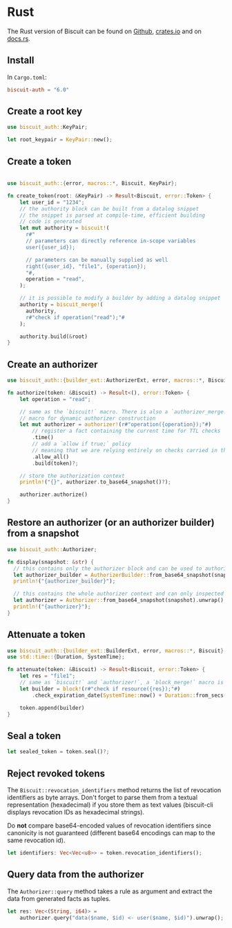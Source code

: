 # Rust

The Rust version of Biscuit can be found on [Github](https://github.com/eclipse-biscuit/biscuit-rust),
[crates.io](https://crates.io/crates/biscuit-auth) and on [docs.rs](https://docs.rs/biscuit-auth).

## Install

In `Cargo.toml`:

```toml
biscuit-auth = "6.0"
```

## Create a root key

```rust
use biscuit_auth::KeyPair;

let root_keypair = KeyPair::new();
```

## Create a token

```rust

use biscuit_auth::{error, macros::*, Biscuit, KeyPair};

fn create_token(root: &KeyPair) -> Result<Biscuit, error::Token> {
    let user_id = "1234";
    // the authority block can be built from a datalog snippet
    // the snippet is parsed at compile-time, efficient building
    // code is generated
    let mut authority = biscuit!(
      r#"
      // parameters can directly reference in-scope variables
      user({user_id});

      // parameters can be manually supplied as well
      right({user_id}, "file1", {operation});
      "#,
      operation = "read",
    );

    // it is possible to modify a builder by adding a datalog snippet
    authority = biscuit_merge!(
      authority,
      r#"check if operation("read");"#
    );

    authority.build(&root)
}
```

## Create an authorizer

```rust
use biscuit_auth::{builder_ext::AuthorizerExt, error, macros::*, Biscuit};

fn authorize(token: &Biscuit) -> Result<(), error::Token> {
    let operation = "read";

    // same as the `biscuit!` macro. There is also a `authorizer_merge!`
    // macro for dynamic authorizer construction
    let mut authorizer = authorizer!(r#"operation({operation});"#)
        // register a fact containing the current time for TTL checks
        .time()
        // add a `allow if true;` policy
        // meaning that we are relying entirely on checks carried in the token itself
        .allow_all()
        .build(token)?;

    // store the authorization context
    println!("{}", authorizer.to_base64_snapshot()?);

    authorizer.authorize()
}
```

## Restore an authorizer (or an authorizer builder) from a snapshot

```rust
use biscuit_auth::Authorizer;

fn display(snapshot: &str) {
  // this contains only the authorizer block and can be used to authorize a token
  let authorizer_builder = AuthorizerBuilder::from_base64_snapshot(snapshot).unwrap();
  println!("{authorizer_builder}");

  // this contains the whole authorizer context and can only inspected and queried
  let authorizer = Authorizer::from_base64_snapshot(snapshot).unwrap();
  println!("{authorizer}");
}
```

## Attenuate a token

```rust
use biscuit_auth::{builder_ext::BuilderExt, error, macros::*, Biscuit};
use std::time::{Duration, SystemTime};

fn attenuate(token: &Biscuit) -> Result<Biscuit, error::Token> {
    let res = "file1";
    // same as `biscuit!` and `authorizer!`, a `block_merge!` macro is available
    let builder = block!(r#"check if resource({res});"#)
        .check_expiration_date(SystemTime::now() + Duration::from_secs(60));

    token.append(builder)
}
```

## Seal a token

```rust
let sealed_token = token.seal()?;
```

## Reject revoked tokens

The `Biscuit::revocation_identifiers` method returns the list of revocation identifiers as byte arrays.
Don't forget to parse them from a textual representation (hexadecimal) if you store them as text values (biscuit-cli displays revocation IDs as hexadecimal strings).

Do **not** compare base64-encoded values of revocation identifiers since canonicity is not guaranteed (different base64 encodings can map to the same revocation id).

```rust
let identifiers: Vec<Vec<u8>> = token.revocation_identifiers();
```

## Query data from the authorizer

The `Authorizer::query` method takes a rule as argument and extract the data from generated facts as tuples.

```rust
let res: Vec<(String, i64)> =
    authorizer.query("data($name, $id) <- user($name, $id)").unwrap();
```
